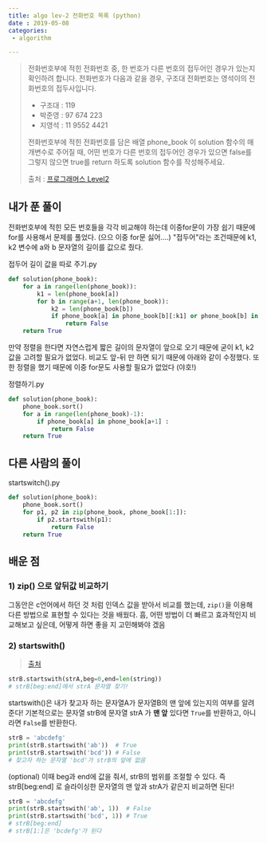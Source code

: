 ```yaml
---
title: algo lev-2 전화번호 목록 (python)
date : 2019-05-08
categories:
 - algorithm

---
```




> 전화번호부에 적힌 전화번호 중, 한 번호가 다른 번호의 접두어인 경우가 있는지 확인하려 합니다.
> 전화번호가 다음과 같을 경우, 구조대 전화번호는 영석이의 전화번호의 접두사입니다.
>
> - 구조대 : 119
> - 박준영 : 97 674 223
> - 지영석 : 11 9552 4421
>
> 전화번호부에 적힌 전화번호를 담은 배열 phone_book 이 solution 함수의 매개변수로 주어질 때, 어떤 번호가 다른 번호의 접두어인 경우가 있으면 false를 그렇지 않으면 true를 return 하도록 solution 함수를 작성해주세요.
>
> 
>
> 출처 : [프로그래머스 Level2](https://programmers.co.kr/learn/challenges?tab=all_challenges)





## 내가 푼 풀이



전화번호부에 적힌 모든 번호들을 각각 비교해야 하는데 이중for문이 가장 쉽기 때문에 for를 사용해서 문제를 풀었다. (으으 이중 for문 싫어....)  "접두어"라는 조건때문에 k1, k2 변수에 a와 b 문자열의 길이를 값으로 줬다.



접두어 길이 값을 따로 주기.py

```python
def solution(phone_book):
    for a in range(len(phone_book)):
        k1 = len(phone_book[a])
        for b in range(a+1, len(phone_book)):
            k2 = len(phone_book[b])
            if phone_book[a] in phone_book[b][:k1] or phone_book[b] in phone_book[a][:k2] :
                return False
    return True
```





만약 정렬을 한다면 자연스럽게 짧은 길이의 문자열이 앞으로 오기 때문에 굳이 k1, k2 값을 고려할 필요가 없었다. 비교도 앞-뒤 만 하면 되기 때문에 아래와 같이 수정했다. 또한 정렬을 했기 때문에 이중 for문도 사용할 필요가 없었다 (야호!)



정렬하기.py

```python
def solution(phone_book):
    phone_book.sort()
    for a in range(len(phone_book)-1):
        if phone_book[a] in phone_book[a+1] :
            return False
    return True
```





## 다른 사람의 풀이



startswitch().py

```python
def solution(phone_book):
	phone_book.sort()
    for p1, p2 in zip(phone_book, phone_book[1:]):
        if p2.startswith(p1):
            return False
    return True
```





## 배운 점



### 1) zip() 으로 앞뒤값 비교하기

그동안은 c언어에서 하던 것 처럼 인덱스 값을 받아서 비교를 했는데, `zip()`을 이용해 다른 방법으로 표현할 수 있다는 것을 배웠다. 흠, 어떤 방법이 더 빠르고 효과적인지 비교해보고 싶은데, 어떻게 하면 좋을 지 고민해봐야 겠음





### 2) startswith()

> [출처](<https://www.tutorialspoint.com/python/string_startswith.htm>)




```python
strB.startswith(strA,beg=0,end=len(string))
# strB[beg:end]에서 strA 문자열 찾기!
```



startswith()은 내가 찾고자 하는 문자열A가 문자열B의 맨 앞에 있는지의 여부를 알려준다! 기본적으로는 문자열 strB에 문자열 strA 가 **맨 앞** 있다면 `True`를 반환하고, 아니라면 `False`를 반환한다.

```python
strB = 'abcdefg'
print(strB.startswith('ab'))  # True
print(strB.startswith('bcd')) # False 
# 찾고자 하는 문자열 'bcd'가 strB의 앞에 없음
```



(optional) 이때 beg과 end에 값을 줘서, strB의 범위를 조절할 수 있다.  즉 strB[beg:end] 로 슬라이싱한 문자열의 맨 앞과 strA가 같은지 비교하면 된다!

```python
strB = 'abcdefg'
print(strB.startswith('ab', 1))  # False
print(strB.startswith('bcd', 1)) # True
# strB[beg:end]
# strB[1:]은 'bcdefg'가 된다
```



